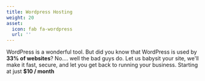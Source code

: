 ```yaml
---
title: Wordpress Hosting
weight: 20
asset:
  icon: fab fa-wordpress
  url: ''
---
```

WordPress is a wonderful tool. But did you know that WordPress is used by **33% of websites**? No.... well the bad guys do. Let us babysit your site, we'll make it fast, secure, and let you get back to running your business. Starting at just **$10 / month**
